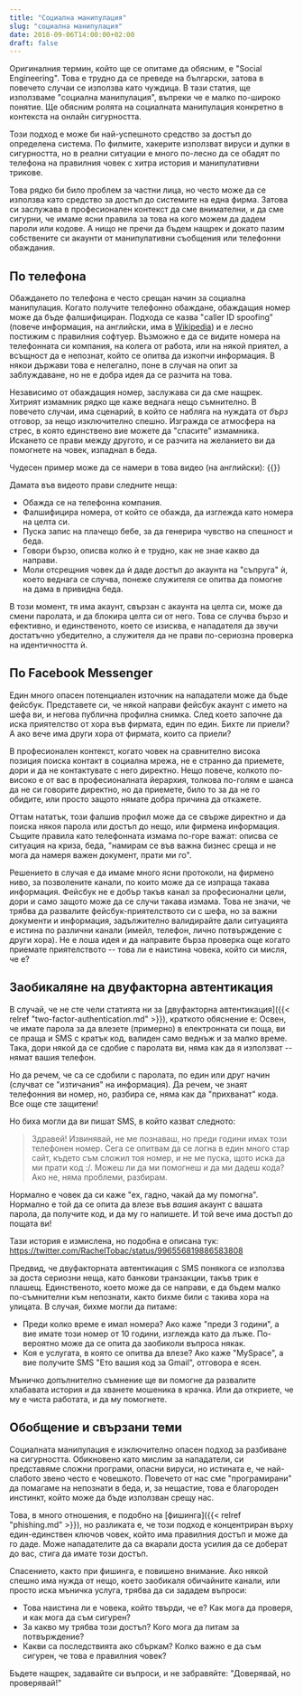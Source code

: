 ```yaml
---
title: "Социална манипулация"
slug: "социална манипулация"
date: 2018-09-06T14:00:00+02:00
draft: false
---
```


Оригиналния термин, който ще се опитаме да обясним, е "Social Engineering". Това е трудно да се преведе на български, затова в повечето случаи се използва като чуждица. В тази статия, ще използваме "социална манипулация", въпреки че е малко по-широко понятие. Ще обясним ролята на социалната манипулация конкретно в контекста на онлайн сигурността.

Този подход е може би най-успешното средство за достъп до определена система. По филмите, хакерите използват вируси и дупки в сигурността, но в реални ситуации е много по-лесно да се обадят по телефона на правилния човек с хитра история и манипулативни трикове.

Това рядко би било проблем за частни лица, но често може да се използва като средство за достъп до системите на една фирма. Затова си заслужава в професионален контекст да сме внимателни, и да сме сигурни, че имаме ясни правила за това на кого можем да дадем пароли или кодове. А нищо не пречи да бъдем нащрек и докато пазим собствените си акаунти от манипулативни съобщения или телефонни обаждания.

## По телефона

Обаждането по телефона е често срещан начин за социална манипулация. Когато получите телефонно обаждане, обаждащия номер може да бъде фалшифициран. Подхода се казва "caller ID spoofing" (повече информация, на английски, има в [Wikipedia](https://en.wikipedia.org/wiki/Caller_ID_spoofing)) и е лесно постижим с правилния софтуер. Възможно е да се видите номера на телефонната си компания, на колега от работа, или на някой приятел, а всъщност да е непознат, който се опитва да изкопчи информация. В някои държави това е нелегално, поне в случая на опит за заблуждаване, но не е добра идея да се разчита на това.

Независимо от обаждащия номер, заслужава си да сме нащрек. Хитрият измамник рядко ще каже веднага нещо съмнително. В повечето случаи, има сценарий, в който се набляга на нуждата от *бърз* отговор, за нещо изключително спешно. Изгражда се атмосфера на стрес, в която единствено вие можете да "спасите" измамника. Искането се прави между другото, и се разчита на желанието ви да помогнете на човек, изпаднал в беда.

Чудесен пример може да се намери в това видео (на английски): {{<youtube lc7scxvKQOo>}}

Дамата във видеото прави следните неща:

- Обажда се на телефонна компания.
- Фалшифицира номера, от който се обажда, да изглежда като номера на целта си.
- Пуска запис на плачещо бебе, за да генерира чувство на спешност и беда.
- Говори бързо, описва колко ѝ е трудно, как не знае какво да направи.
- Моли отсрещния човек да ѝ даде достъп до акаунта на "съпруга" ѝ, което веднага се случва, понеже служителя се опитва да помогне на дама в привидна беда.

В този момент, тя има акаунт, свързан с акаунта на целта си, може да смени паролата, и да блокира целта си от него. Това се случва бързо и ефективно, и единственото, което се изисква, е нападателя да звучи достатъчно убедително, а служителя да не прави по-сериозна проверка на идентичността ѝ.

## По Facebook Messenger

Един много опасен потенциален източник на нападатели може да бъде фейсбук. Представете си, че някой направи фейсбук акаунт с името на шефа ви, и негова публична профилна снимка. След което започне да иска приятелство от хора във фирмата, един по един. Бихте ли приели? А ако вече има други хора от фирмата, които са приели?

В професионален контекст, когато човек на сравнително висока позиция поиска контакт в социална мрежа, не е странно да приемете, дори и да не контактувате с него директно. Нещо повече, колкото по-високо е от вас в професионалната йерархия, толкова по-голям е шанса да не си говорите директно, но да приемете, било то за да не го обидите, или просто защото нямате добра причина да откажете.

Оттам нататък, този фалшив профил може да се свърже директно и да поиска някоя парола или достъп до нещо, или фирмена информация. Същите правила като телефонната измама по-горе важат: описва се ситуация на криза, беда, "намирам се във важна бизнес среща и не мога да намеря важен документ, прати ми го".

Решението в случая е да имаме много ясни протоколи, на фирмено ниво, за позволените канали, по които може да се изпраща такава информация. Фейсбук не е добър такъв канал за професионални цели, дори и само защото може да се случи такава измама. Това не значи, че трябва да развалите фейсбук-приятелството си с шефа, но за важни документи и информация, задължително валидирайте дали ситуацията е истина по различни канали (имейл, телефон, лично потвърждение с други хора). Не е лоша идея и да направите бърза проверка още когато приемате приятелството -- това ли е наистина човека, който си мисля, че е?

## Заобикаляне на двуфакторна автентикация

В случай, че не сте чели статията ни за  [двуфакторна автентикация]({{< relref "two-factor-authentication.md" >}}), краткото обяснение е: Освен, че имате парола за да влезете (примерно) в електронната си поща, ви се праща и SMS с кратък код, валиден само веднъж и за малко време. Така, дори някой да се сдобие с паролата ви, няма как да я използват -- нямат вашия телефон.

Но да речем, че са се сдобили с паролата, по един или друг начин (случват се "изтичания" на информация). Да речем, че знаят телефонния ви номер, но, разбира се, няма как да "прихванат" кода. Все още сте защитени!

Но биха могли да ви пишат SMS, в който казват следното:

> Здравей! Извинявай, не ме познаваш, но преди години имах този телефонен номер. Сега се опитвам да се логна в един много стар сайт, където съм сложил тоя номер, и не ме пуска, щото иска да ми прати код :/. Можеш ли да ми помогнеш и да ми дадеш кода? Ако не, няма проблеми, разбирам.

Нормално е човек да си каже "ех, гадно, чакай да му помогна". Нормално е той да се опита да влезе във *вашия* акаунт с вашата парола, да получите код, и да му го напишете. И той вече има достъп до пощата ви!

Тази история е измислена, но подобна е описана тук: https://twitter.com/RachelTobac/status/996556819886583808

Предвид, че двуфакторната автентикация с SMS понякога се използва за доста сериозни неща, като банкови транзакции, такъв трик е плашещ. Единственото, което може да се направи, е да бъдем малко по-съмнителни към непознати, както бихме били с такива хора на улицата. В случая, бихме могли да питаме:

- Преди колко време е имал номера? Ако каже "преди 3 години", а вие имате този номер от 10 години, изглежда като да лъже. По-вероятно може да се опита да заобиколи въпроса някак.
- Коя е услугата, в която се опитва да влезе? Ако каже "MySpace", а вие получите SMS "Ето вашия код за Gmail", отговора е ясен.

Мъничко допълнително съмнение ще ви помогне да развалите хлабавата история и да хванете мошеника в крачка. Или да откриете, че му е чиста работата, и да му помогнете.

## Обобщение и свързани теми

Социалната манипулация е изключително опасен подход за разбиване на сигурността. Обикновено като мислим за нападатели, си представяме сложни програми, опасни вируси, но истината е, че най-слабото звено често е човешкото. Повечето от нас сме "програмирани" да помагаме на непознати в беда, и, за нещастие, това е благороден инстинкт, който може да бъде използван срещу нас.

Това, в много отношения, е подобно на [фишинга]({{< relref "phishing.md" >}}), но разликата е, че този подход е концентриран върху един-единствен ключов човек, който има правилния достъп и може да го даде. Може нападателите да са вкарали доста усилия да се доберат до вас, стига да имате този достъп.

Спасението, както при фишинга, е повишено внимание. Ако някой спешно има нужда от нещо, което заобикаля обичайните канали, или просто иска мъничка услуга, трябва да си зададем въпроси:

- Това наистина ли е човека, който твърди, че е? Как мога да проверя, и как мога да съм сигурен?
- За какво му трябва този достъп? Кого мога да питам за потвърждение?
- Какви са последствията ако сбъркам? Колко важно е да съм сигурен, че това е правилния човек?

Бъдете нащрек, задавайте си въпроси, и не забравяйте: "Доверявай, но проверявай!"
